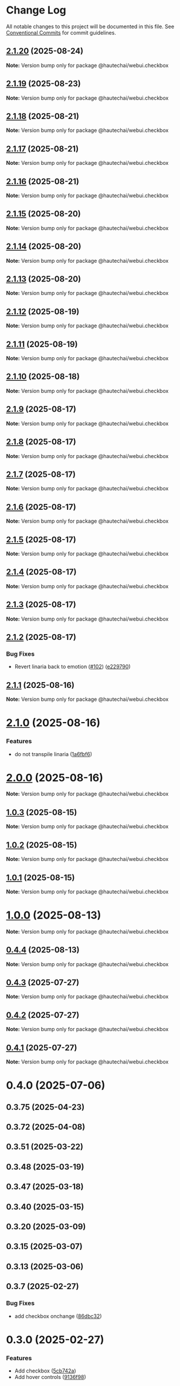 # Change Log

All notable changes to this project will be documented in this file.
See [Conventional Commits](https://conventionalcommits.org) for commit guidelines.

## [2.1.20](https://github.com/HautechAI/webui/compare/@hautechai/webui.checkbox@2.1.19...@hautechai/webui.checkbox@2.1.20) (2025-08-24)

**Note:** Version bump only for package @hautechai/webui.checkbox

## [2.1.19](https://github.com/HautechAI/webui/compare/@hautechai/webui.checkbox@2.1.18...@hautechai/webui.checkbox@2.1.19) (2025-08-23)

**Note:** Version bump only for package @hautechai/webui.checkbox

## [2.1.18](https://github.com/HautechAI/webui/compare/@hautechai/webui.checkbox@2.1.17...@hautechai/webui.checkbox@2.1.18) (2025-08-21)

**Note:** Version bump only for package @hautechai/webui.checkbox

## [2.1.17](https://github.com/HautechAI/webui/compare/@hautechai/webui.checkbox@2.1.16...@hautechai/webui.checkbox@2.1.17) (2025-08-21)

**Note:** Version bump only for package @hautechai/webui.checkbox

## [2.1.16](https://github.com/HautechAI/webui/compare/@hautechai/webui.checkbox@2.1.15...@hautechai/webui.checkbox@2.1.16) (2025-08-21)

**Note:** Version bump only for package @hautechai/webui.checkbox

## [2.1.15](https://github.com/HautechAI/webui/compare/@hautechai/webui.checkbox@2.1.14...@hautechai/webui.checkbox@2.1.15) (2025-08-20)

**Note:** Version bump only for package @hautechai/webui.checkbox

## [2.1.14](https://github.com/HautechAI/webui/compare/@hautechai/webui.checkbox@2.1.13...@hautechai/webui.checkbox@2.1.14) (2025-08-20)

**Note:** Version bump only for package @hautechai/webui.checkbox

## [2.1.13](https://github.com/HautechAI/webui/compare/@hautechai/webui.checkbox@2.1.12...@hautechai/webui.checkbox@2.1.13) (2025-08-20)

**Note:** Version bump only for package @hautechai/webui.checkbox

## [2.1.12](https://github.com/HautechAI/webui/compare/@hautechai/webui.checkbox@2.1.11...@hautechai/webui.checkbox@2.1.12) (2025-08-19)

**Note:** Version bump only for package @hautechai/webui.checkbox

## [2.1.11](https://github.com/HautechAI/webui/compare/@hautechai/webui.checkbox@2.1.10...@hautechai/webui.checkbox@2.1.11) (2025-08-19)

**Note:** Version bump only for package @hautechai/webui.checkbox

## [2.1.10](https://github.com/HautechAI/webui/compare/@hautechai/webui.checkbox@2.1.9...@hautechai/webui.checkbox@2.1.10) (2025-08-18)

**Note:** Version bump only for package @hautechai/webui.checkbox

## [2.1.9](https://github.com/HautechAI/webui/compare/@hautechai/webui.checkbox@2.1.8...@hautechai/webui.checkbox@2.1.9) (2025-08-17)

**Note:** Version bump only for package @hautechai/webui.checkbox

## [2.1.8](https://github.com/HautechAI/webui/compare/@hautechai/webui.checkbox@2.1.7...@hautechai/webui.checkbox@2.1.8) (2025-08-17)

**Note:** Version bump only for package @hautechai/webui.checkbox

## [2.1.7](https://github.com/HautechAI/webui/compare/@hautechai/webui.checkbox@2.1.6...@hautechai/webui.checkbox@2.1.7) (2025-08-17)

**Note:** Version bump only for package @hautechai/webui.checkbox

## [2.1.6](https://github.com/HautechAI/webui/compare/@hautechai/webui.checkbox@2.1.5...@hautechai/webui.checkbox@2.1.6) (2025-08-17)

**Note:** Version bump only for package @hautechai/webui.checkbox

## [2.1.5](https://github.com/HautechAI/webui/compare/@hautechai/webui.checkbox@2.1.4...@hautechai/webui.checkbox@2.1.5) (2025-08-17)

**Note:** Version bump only for package @hautechai/webui.checkbox

## [2.1.4](https://github.com/HautechAI/webui/compare/@hautechai/webui.checkbox@2.1.3...@hautechai/webui.checkbox@2.1.4) (2025-08-17)

**Note:** Version bump only for package @hautechai/webui.checkbox

## [2.1.3](https://github.com/HautechAI/webui/compare/@hautechai/webui.checkbox@2.1.2...@hautechai/webui.checkbox@2.1.3) (2025-08-17)

**Note:** Version bump only for package @hautechai/webui.checkbox

## [2.1.2](https://github.com/HautechAI/webui/compare/@hautechai/webui.checkbox@2.1.1...@hautechai/webui.checkbox@2.1.2) (2025-08-17)

### Bug Fixes

- Revert linaria back to emotion ([#102](https://github.com/HautechAI/webui/issues/102)) ([e229790](https://github.com/HautechAI/webui/commit/e229790dae8eba4b3037bbe41365e5a73ab7f6dc))

## [2.1.1](https://github.com/HautechAI/webui/compare/@hautechai/webui.checkbox@2.1.0...@hautechai/webui.checkbox@2.1.1) (2025-08-16)

**Note:** Version bump only for package @hautechai/webui.checkbox

# [2.1.0](https://github.com/HautechAI/webui/compare/@hautechai/webui.checkbox@1.0.3...@hautechai/webui.checkbox@2.1.0) (2025-08-16)

### Features

- do not transpile linaria ([1a6fbf6](https://github.com/HautechAI/webui/commit/1a6fbf6353a0e5028040006b5045170cf83f1ba0))

# [2.0.0](https://github.com/HautechAI/webui/compare/@hautechai/webui.checkbox@1.0.3...@hautechai/webui.checkbox@2.0.0) (2025-08-16)

**Note:** Version bump only for package @hautechai/webui.checkbox

## [1.0.3](https://github.com/HautechAI/webui/compare/@hautechai/webui.checkbox@1.0.2...@hautechai/webui.checkbox@1.0.3) (2025-08-15)

**Note:** Version bump only for package @hautechai/webui.checkbox

## [1.0.2](https://github.com/HautechAI/webui/compare/@hautechai/webui.checkbox@1.0.1...@hautechai/webui.checkbox@1.0.2) (2025-08-15)

**Note:** Version bump only for package @hautechai/webui.checkbox

## [1.0.1](https://github.com/HautechAI/webui/compare/@hautechai/webui.checkbox@1.0.0...@hautechai/webui.checkbox@1.0.1) (2025-08-15)

**Note:** Version bump only for package @hautechai/webui.checkbox

# [1.0.0](https://github.com/HautechAI/webui/compare/@hautechai/webui.checkbox@0.4.4...@hautechai/webui.checkbox@1.0.0) (2025-08-13)

**Note:** Version bump only for package @hautechai/webui.checkbox

## [0.4.4](https://github.com/HautechAI/webui/compare/@hautechai/webui.checkbox@0.4.3...@hautechai/webui.checkbox@0.4.4) (2025-08-13)

**Note:** Version bump only for package @hautechai/webui.checkbox

## [0.4.3](https://github.com/HautechAI/webui/compare/@hautechai/webui.checkbox@0.4.2...@hautechai/webui.checkbox@0.4.3) (2025-07-27)

**Note:** Version bump only for package @hautechai/webui.checkbox

## [0.4.2](https://github.com/HautechAI/webui/compare/@hautechai/webui.checkbox@0.4.1...@hautechai/webui.checkbox@0.4.2) (2025-07-27)

**Note:** Version bump only for package @hautechai/webui.checkbox

## [0.4.1](https://github.com/HautechAI/webui/compare/@hautechai/webui.checkbox@0.4.0...@hautechai/webui.checkbox@0.4.1) (2025-07-27)

**Note:** Version bump only for package @hautechai/webui.checkbox

# 0.4.0 (2025-07-06)

## 0.3.75 (2025-04-23)

## 0.3.72 (2025-04-08)

## 0.3.51 (2025-03-22)

## 0.3.48 (2025-03-19)

## 0.3.47 (2025-03-18)

## 0.3.40 (2025-03-15)

## 0.3.20 (2025-03-09)

## 0.3.15 (2025-03-07)

## 0.3.13 (2025-03-06)

## 0.3.7 (2025-02-27)

### Bug Fixes

- add checkbox onchange ([86dbc32](https://github.com/HautechAI/webui/commit/86dbc326f7653b29aeabc7fb95d4c2005c228e7e))

# 0.3.0 (2025-02-27)

### Features

- Add checkbox ([5cb742a](https://github.com/HautechAI/webui/commit/5cb742a318d198048c510f745f2ff4b1679282ac))
- Add hover controls ([9136f98](https://github.com/HautechAI/webui/commit/9136f9835a141c02ffe5223983cb15de09d5fd7d))
